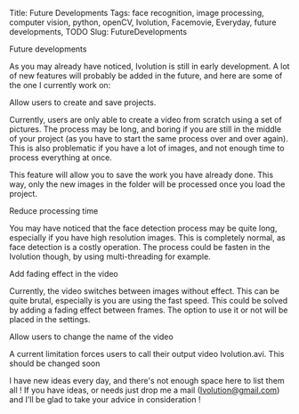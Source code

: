 Title: Future Developments
Tags: face recognition, image processing, computer vision, python, openCV, Ivolution, Facemovie, Everyday, future developments, TODO
Slug: FutureDevelopments

Future developments

As you may already have noticed, Ivolution is still in early development. A lot of new features will probably be added in the future, and here are some of the one I currently work on:

Allow users to create and save projects.

Currently, users are only able to create a video from scratch using a set of pictures. The process may be long, and boring if you are still in the middle of your project (as you have to start the same process over and over again).
This is also problematic if you have a lot of images, and not enough time to process everything at once.

This feature will allow you to save the work you have already done. This way, only the new images in the folder will be processed once you load the project.

Reduce processing time

You may have noticed that the face detection process may be quite long, especially if you have high resolution images. This is completely normal, as face detection is a costly operation.
The process could be fasten in the Ivolution though, by using multi-threading for example.

Add fading effect in the video

Currently, the video switches between images without effect. This can be quite brutal, especially is you are using the fast speed.
This could be solved by adding a fading effect between frames. The option to use it or not will be placed in the settings.

Allow users to change the name of the video

A current limitation forces users to call their output video Ivolution.avi.
This should be changed soon


I have new ideas every day, and there's not enough space here to list them all !
If you have ideas, or needs just drop me a mail (Ivolution@gmail.com) and I'll be glad to take your advice in consideration !
